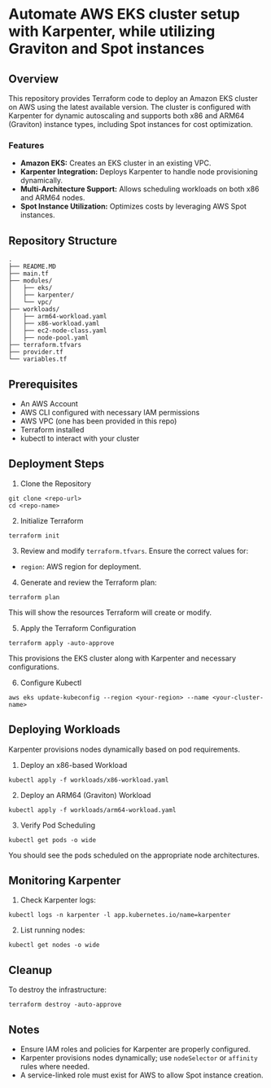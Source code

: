 # Automate AWS EKS cluster setup with Karpenter, while utilizing Graviton and Spot instances

## Overview

This repository provides Terraform code to deploy an Amazon EKS cluster on AWS using the latest available version. The cluster is configured with Karpenter for dynamic autoscaling and supports both x86 and ARM64 (Graviton) instance types, including Spot instances for cost optimization.

### Features
- **Amazon EKS:** Creates an EKS cluster in an existing VPC.
- **Karpenter Integration:** Deploys Karpenter to handle node provisioning dynamically.
- **Multi-Architecture Support:** Allows scheduling workloads on both x86 and ARM64 nodes.
- **Spot Instance Utilization:** Optimizes costs by leveraging AWS Spot instances.

## Repository Structure
```
.
├── README.MD                
├── main.tf                  
├── modules/                 
│   ├── eks/                 
│   ├── karpenter/           
│   └── vpc/                 
├── workloads/               
│   ├── arm64-workload.yaml  
│   ├── x86-workload.yaml    
│   ├── ec2-node-class.yaml  
│   ├── node-pool.yaml       
├── terraform.tfvars         
├── provider.tf              
└── variables.tf 
```


## Prerequisites
- An AWS Account
- AWS CLI configured with necessary IAM permissions
- AWS VPC (one has been provided in this repo)
- Terraform installed
- kubectl to interact with your cluster


## Deployment Steps
1. Clone the Repository

```
git clone <repo-url>
cd <repo-name>
```

2. Initialize Terraform

```
terraform init
```

3. Review and modify `terraform.tfvars`. Ensure the correct values for:

- `region`: AWS region for deployment.

4. Generate and review the Terraform plan:

```
terraform plan
```
This will show the resources Terraform will create or modify.

5. Apply the Terraform Configuration

```
terraform apply -auto-approve
```
This provisions the EKS cluster along with Karpenter and necessary configurations.

6. Configure Kubectl
```
aws eks update-kubeconfig --region <your-region> --name <your-cluster-name>
```

## Deploying Workloads

Karpenter provisions nodes dynamically based on pod requirements.

1. Deploy an x86-based Workload

```
kubectl apply -f workloads/x86-workload.yaml
```

2. Deploy an ARM64 (Graviton) Workload

```
kubectl apply -f workloads/arm64-workload.yaml
```

3. Verify Pod Scheduling

```
kubectl get pods -o wide
```

You should see the pods scheduled on the appropriate node architectures.


## Monitoring Karpenter
1. Check Karpenter logs:

```
kubectl logs -n karpenter -l app.kubernetes.io/name=karpenter
```

2. List running nodes:

```
kubectl get nodes -o wide
```

## Cleanup

To destroy the infrastructure:

```
terraform destroy -auto-approve
```

## Notes
- Ensure IAM roles and policies for Karpenter are properly configured.
- Karpenter provisions nodes dynamically; use `nodeSelector` or `affinity` rules where needed.
- A service-linked role must exist for AWS to allow Spot instance creation.
